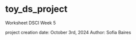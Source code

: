 # toy_ds_project
Worksheet DSCI Week 5

project creation date: October 3rd, 2024
Author: Sofia Baires

